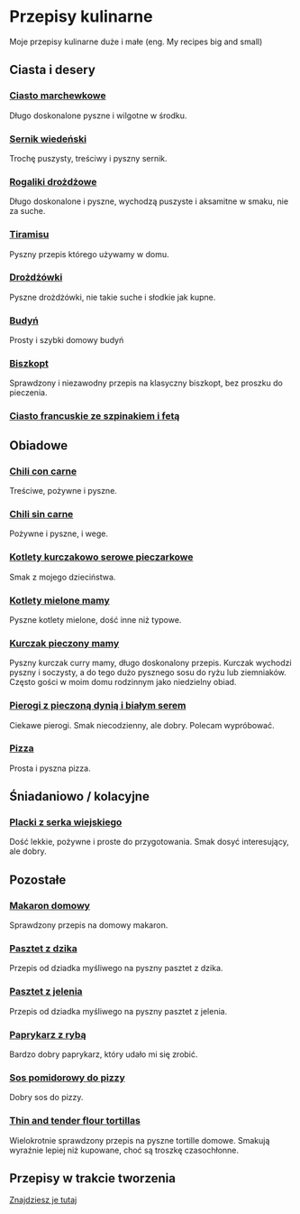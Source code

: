 # Przepisy kulinarne
Moje przepisy kulinarne duże i małe (eng. My recipes big and small)

## Ciasta i desery

### [Ciasto marchewkowe](ciasto_marchewkowe.md)
Długo doskonalone pyszne i wilgotne w środku.

### [Sernik wiedeński](sernik_wiedeński.md)
Trochę puszysty, treściwy i pyszny sernik.

### [Rogaliki drożdżowe](rogaliki_drożdżowe.md)
Długo doskonalone i pyszne, wychodzą puszyste i aksamitne w smaku, nie za suche.

### [Tiramisu](tiramisu.md)
Pyszny przepis którego używamy w domu.

### [Drożdżówki](drożdżówki.md)
Pyszne drożdżówki, nie takie suche i słodkie jak kupne.

### [Budyń](budyń.md)
Prosty i szybki domowy budyń

### [Biszkopt](biszkopt.md)
Sprawdzony i niezawodny przepis na klasyczny biszkopt, bez proszku do pieczenia.

### [Ciasto francuskie ze szpinakiem i fetą](ciasto_francuskie_ze_szpinakiem_i_fetą.html)

## Obiadowe

### [Chili con carne](chili_con_carne.md)
Treściwe, pożywne i pyszne.

### [Chili sin carne](chili_sin_carne.md)
Pożywne i pyszne, i wege.

### [Kotlety kurczakowo serowe pieczarkowe](kotlety_kurczakowo_serowe_pieczarkowe.md)
Smak z mojego dzieciństwa.

### [Kotlety mielone mamy](kotlety_mielone_mamy.md)
Pyszne kotlety mielone, dość inne niż typowe.

### [Kurczak pieczony mamy](kurczak_pieczony_mamy.md)
Pyszny kurczak curry mamy, długo doskonalony przepis. Kurczak wychodzi pyszny i soczysty, a do tego dużo pysznego sosu do ryżu lub ziemniaków. Często gości w moim domu rodzinnym jako niedzielny obiad.

### [Pierogi z pieczoną dynią i białym serem](pierogi_z_pieczoną_dynią_i_białym_serem.md)
Ciekawe pierogi. Smak niecodzienny, ale dobry. Polecam wypróbować.

### [Pizza](pizza.md)
Prosta i pyszna pizza.

## Śniadaniowo / kolacyjne

### [Placki z serka wiejskiego](placki_z_serka_wiejskiego.md)
Dość lekkie, pożywne i proste do przygotowania. Smak dosyć interesujący, ale dobry.

## Pozostałe

### [Makaron domowy](makaron_domowy.md)
Sprawdzony przepis na domowy makaron.

### [Pasztet z dzika](pasztet_z_dzika.md)
Przepis od dziadka myśliwego na pyszny pasztet z dzika.

### [Pasztet z jelenia](pasztet_z_jelenia.md)
Przepis od dziadka myśliwego na pyszny pasztet z jelenia.

### [Paprykarz z rybą](paprykarz_z_rybą.md)
Bardzo dobry paprykarz, który udało mi się zrobić.

### [Sos pomidorowy do pizzy](sos_pomidorowy_do_pizzy.md)
Dobry sos do pizzy.

### [Thin and tender flour tortillas](tortiallas_thin_and_tender.md)
Wielokrotnie sprawdzony przepis na pyszne tortille domowe. Smakują wyraźnie lepiej niż kupowane, choć są troszkę czasochłonne.

## Przepisy w trakcie tworzenia
[Znajdziesz je tutaj](https://github.com/varqox/przepisy-kulinarne/tree/main/niepełne/)
